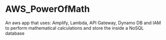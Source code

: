 # AWS_PowerOfMath
An aws app that uses: Amplify, Lambda, API Gateway, Dynamo DB and IAM to perform mathematical calculations and store the inside a NoSQL database
